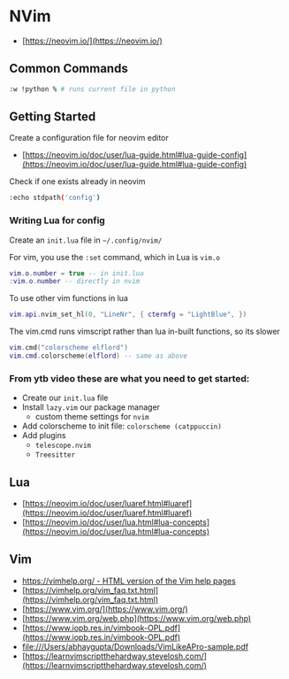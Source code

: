 # NVim

- [https://neovim.io/](https://neovim.io/)

## Common Commands


```bash
:w !python % # runs current file in python
```

## Getting Started 

Create a configuration file for neovim editor

- [https://neovim.io/doc/user/lua-guide.html#lua-guide-config](https://neovim.io/doc/user/lua-guide.html#lua-guide-config)

Check if one exists already in neovim

```bash
:echo stdpath('config')
```

### Writing Lua for config

Create an `init.lua` file in `~/.config/nvim/`

For vim, you use the `:set` command, which in Lua is `vim.o`

```lua
vim.o.number = true -- in init.lua
:vim.o.number -- directly in nvim
```

To use other vim functions in lua

```lua
vim.api.nvim_set_hl(0, "LineNr", { ctermfg = "LightBlue", })
```


The vim.cmd runs vimscript rather than lua in-built functions, so its slower

```lua
vim.cmd("colorscheme elflord") 
vim.cmd.colorscheme(elflord) -- same as above
```





### From ytb video these are what you need to get started:

- Create our `init.lua` file
- Install `lazy.vim` our package manager 
    - custom theme settings for `nvim`
- Add colorscheme to init file: `colorscheme (catppuccin)` 
- Add plugins
    - `telescope.nvim`
    - `Treesitter`

## Lua

- [https://neovim.io/doc/user/luaref.html#luaref](https://neovim.io/doc/user/luaref.html#luaref)
- [https://neovim.io/doc/user/lua.html#lua-concepts](https://neovim.io/doc/user/lua.html#lua-concepts)

## Vim

- [https://vimhelp.org/ - HTML version of the Vim help pages](https://vimhelp.org/)
- [https://vimhelp.org/vim_faq.txt.html](https://vimhelp.org/vim_faq.txt.html)
- [https://www.vim.org/](https://www.vim.org/)
- [https://www.vim.org/web.php](https://www.vim.org/web.php)
- [https://www.iopb.res.in/vimbook-OPL.pdf](https://www.iopb.res.in/vimbook-OPL.pdf)
- [file:///Users/abhaygupta/Downloads/VimLikeAPro-sample.pdf](file:///Users/abhaygupta/Downloads/VimLikeAPro-sample.pdf)
- [https://learnvimscriptthehardway.stevelosh.com/](https://learnvimscriptthehardway.stevelosh.com/)

